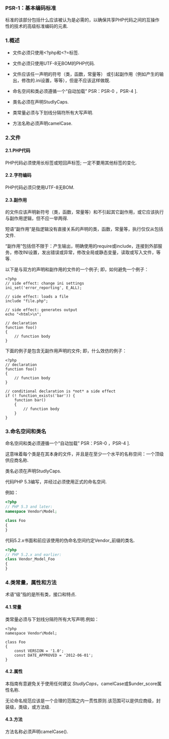 ### PSR-1：基本编码标准

标准的该部分包括什么应该被认为是必需的，以确保共享PHP代码之间的互操作性的技术的高级标准编码的元素.


### 1.概述

- 文件必须只使用<?php和<?=标签.

- 文件必须只使用UTF-8无BOM的PHP代码.

- 文件应该任一声明的符号（类，函数，常量等） 或引起副作用（例如产生的输出，修改的.ini设置，等等），但是不应该这样做既.

- 命名空间和类必须遵循一个“自动加载” PSR：PSR-0 ，PSR-4 ].

- 类名必须在声明StudlyCaps.

- 类常量必须与下划线分隔符所有大写声明.

- 方法名称必须声明camelCase.

### 2.文件

#### 2.1.PHP代码

PHP代码必须使用长<?php ?>标签或短回声<?= ?>标签; 一定不要用其他标签的变化.

#### 2.2.字符编码

PHP代码必须只使用UTF-8无BOM.

#### 2.3.副作用

的文件应该声明新符号（类，函数，常量等）和不引起其它副作用，或它应该执行与副作用逻辑，但不应一举两得.

短语“副作用”是指逻辑没有直接关系的声明的类，函数，常量等，执行仅仅从包括文件.

“副作用”包括但不限于：产生输出，明确使用的require或include，连接到外部服务，修改INI设置，发出错误或异常，修改全局或静态变量，读取或写入文件，等等.

以下是与双方的声明和副作用的文件的一个例子; 即，如何避免一个例子：

```
<?php
// side effect: change ini settings
ini_set('error_reporting', E_ALL);

// side effect: loads a file
include "file.php";

// side effect: generates output
echo "<html>\n";

// declaration
function foo()
{
    // function body
}
```
下面的例子是包含无副作用声明的文件; 即，什么效仿的例子：

```
<?php
// declaration
function foo()
{
    // function body
}

// conditional declaration is *not* a side effect
if (! function_exists('bar')) {
    function bar()
    {
        // function body
    }
}
```
### 3.命名空间和类名
命名空间和类必须遵循一个“自动加载” PSR：PSR-0 ，PSR-4 ].

这意味着每个类是在其本身的文件，并且是在至少一个水平的名称空间：一个顶级供应商名称.

类名必须在声明StudlyCaps.

代码PHP 5.3编写，并经过必须使用正式的命名空间.

例如：
```php
<?php
// PHP 5.3 and later:
namespace Vendor\Model;

class Foo
{
}
```
代码5.2.x书面和前应该使用的伪命名空间约定Vendor_前缀的类名.

```php
<?php
// PHP 5.2.x and earlier:
class Vendor_Model_Foo
{
}
```

### 4.类常量，属性和方法

术语“级”指的是所有类，接口和特点.

#### 4.1.常量

类常量必须与下划线分隔符所有大写声明.例如：
```
<?php
namespace Vendor\Model;

class Foo
{
    const VERSION = '1.0';
    const DATE_APPROVED = '2012-06-01';
}
```
#### 4.2.属性

本指南有意避免关于使用任何建议 $StudlyCaps，$camelCase或$under_score属性名称.

无论命名规范应该是一个合理的范围之内一贯性原则.该范围可以是供应商级，封装级，类级，或方法级.

#### 4.3.方法

方法名称必须声明camelCase().
